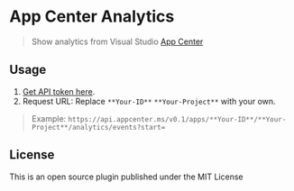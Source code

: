 # App Center Analytics

> Show analytics from Visual Studio [App Center](https://appcenter.ms/)

## Usage

1. [Get API token here](https://docs.microsoft.com/en-us/appcenter/api-docs/).
2. Request URL: Replace `**Your-ID**` `**Your-Project**` with your own.

> Example: `https://api.appcenter.ms/v0.1/apps/**Your-ID**/**Your-Project**/analytics/events?start=`

## License

This is an open source plugin published under the MIT License